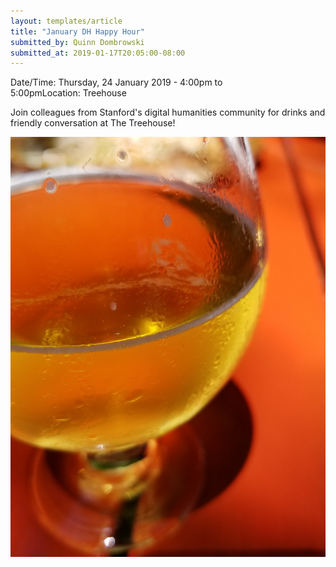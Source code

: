 ```yaml
---
layout: templates/article
title: "January DH Happy Hour"
submitted_by: Quinn Dombrowski
submitted_at: 2019-01-17T20:05:00-08:00
---
```



Date/Time: Thursday, 24 January 2019 - 4:00pm to 5:00pmLocation: Treehouse

Join colleagues from Stanford's digital humanities community for drinks and friendly conversation at The Treehouse!




![](../post-images/43171396412_aaed7d15e0_k.jpg)


